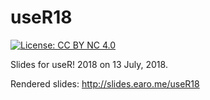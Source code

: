 # useR18

[![License: CC BY NC 4.0](https://img.shields.io/badge/License-CC%20BY%20NC%204.0-green.svg)](https://creativecommons.org/licenses/by-nc/4.0/)

Slides for useR! 2018 on 13 July, 2018.

Rendered slides: <http://slides.earo.me/useR18>
